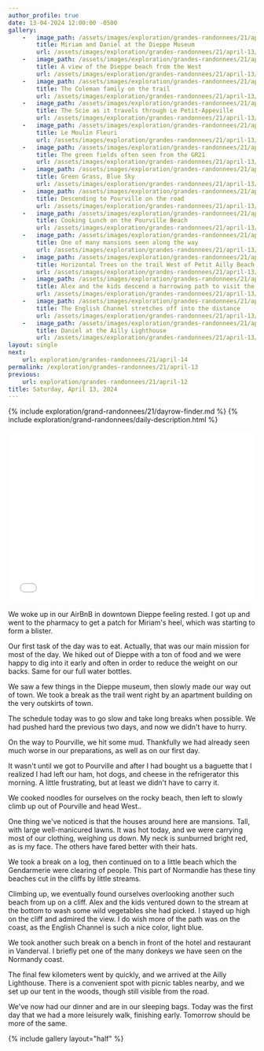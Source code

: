 ```yaml
---
author_profile: true
date: 13-04-2024 12:00:00 -0500
gallery: 
    -   image_path: /assets/images/exploration/grandes-randonnees/21/april-13/small/100009.jpg
        title: Miriam and Daniel at the Dieppe Museum
        url: /assets/images/exploration/grandes-randonnees/21/april-13/large/100009.jpg
    -   image_path: /assets/images/exploration/grandes-randonnees/21/april-13/small/101055.jpg
        title: A view of the Dieppe beach from the West
        url: /assets/images/exploration/grandes-randonnees/21/april-13/large/101055.jpg
    -   image_path: /assets/images/exploration/grandes-randonnees/21/april-13/small/113207.jpg
        title: The Coleman family on the trail
        url: /assets/images/exploration/grandes-randonnees/21/april-13/large/113207.jpg
    -   image_path: /assets/images/exploration/grandes-randonnees/21/april-13/small/114203.jpg
        title: The Scie as it travels through Le Petit-Appeville
        url: /assets/images/exploration/grandes-randonnees/21/april-13/large/114203.jpg
    -   image_path: /assets/images/exploration/grandes-randonnees/21/april-13/small/114828.jpg
        title: Le Moulin Fleuri
        url: /assets/images/exploration/grandes-randonnees/21/april-13/large/114828.jpg
    -   image_path: /assets/images/exploration/grandes-randonnees/21/april-13/small/120522.jpg
        title: The green fields often seen from the GR21
        url: /assets/images/exploration/grandes-randonnees/21/april-13/large/120522.jpg
    -   image_path: /assets/images/exploration/grandes-randonnees/21/april-13/small/122656.jpg
        title: Green Grass, Blue Sky
        url: /assets/images/exploration/grandes-randonnees/21/april-13/large/122656.jpg
    -   image_path: /assets/images/exploration/grandes-randonnees/21/april-13/small/123849.jpg
        title: Descending to Pourville on the road
        url: /assets/images/exploration/grandes-randonnees/21/april-13/large/123849.jpg
    -   image_path: /assets/images/exploration/grandes-randonnees/21/april-13/small/135414.jpg
        title: Cooking Lunch on the Pourville Beach
        url: /assets/images/exploration/grandes-randonnees/21/april-13/large/135414.jpg
    -   image_path: /assets/images/exploration/grandes-randonnees/21/april-13/small/142957.jpg
        title: One of many mansions seen along the way
        url: /assets/images/exploration/grandes-randonnees/21/april-13/large/142957.jpg
    -   image_path: /assets/images/exploration/grandes-randonnees/21/april-13/small/150508.jpg
        title: Horizontal Trees on the trail West of Petit Ailly Beach
        url: /assets/images/exploration/grandes-randonnees/21/april-13/large/150508.jpg
    -   image_path: /assets/images/exploration/grandes-randonnees/21/april-13/small/163715.jpg
        title: Alex and the kids descend a harrowing path to visit the beach off the trail
        url: /assets/images/exploration/grandes-randonnees/21/april-13/large/163715.jpg
    -   image_path: /assets/images/exploration/grandes-randonnees/21/april-13/small/171345.jpg
        title: The English Channel stretches off into the distance
        url: /assets/images/exploration/grandes-randonnees/21/april-13/large/171345.jpg
    -   image_path: /assets/images/exploration/grandes-randonnees/21/april-13/small/185410.jpg
        title: Daniel at the Ailly Lighthouse
        url: /assets/images/exploration/grandes-randonnees/21/april-13/large/185410.jpg
layout: single
next:
    url: exploration/grandes-randonnees/21/april-14
permalink: /exploration/grandes-randonnees/21/april-13
previous:
    url: exploration/grandes-randonnees/21/april-12
title: Saturday, April 13, 2024
---
```

{% include exploration/grand-randonnees/21/dayrow-finder.md %}
{% include exploration/grand-randonnees/daily-description.html %}

<iframe width="100%" height="350px" frameborder="0" allowfullscreen allow="geolocation" src="//umap.openstreetmap.fr/en/map/untitled-map_1064850?scaleControl=true&miniMap=false&scrollWheelZoom=true&zoomControl=true&editMode=disabled&moreControl=false&searchControl=false&tilelayersControl=null&embedControl=false&datalayersControl=null&onLoadPanel=none&captionBar=false&captionMenus=false&captionControl=false&locateControl=false&editinosmControl=false#12/49.9180/1.0267"></iframe>

We woke up in our AirBnB in downtown Dieppe feeling rested. I got up and went to the pharmacy to get a patch for Miriam's heel, which was starting to form a blister.

Our first task of the day was to eat. Actually, that was our main mission for most of the day. We hiked out of Dieppe with a ton of food and we were happy to dig into it early and often in order to reduce the weight on our backs. Same for our full water bottles.

We saw a few things in the Dieppe museum, then slowly made our way out of town. We took a break as the trail went right by an apartment building on the very outskirts of town.

The schedule today was to go slow and take long breaks when possible. We had pushed hard the previous two days, and now we didn't have to hurry.

On the way to Pourville, we hit some mud. Thankfully we had already seen much worse in our preparations, as well as on our first day.

It wasn't until we got to Pourville and after I had bought us a baguette that I realized I had left our ham, hot dogs, and cheese in the refrigerator this morning. A little frustrating, but at least we didn't have to carry it.

We cooked noodles for ourselves on the rocky beach, then left to slowly climb up out of Pourville and head West..

One thing we've noticed is that the houses around here are mansions. Tall, with large well-manicured lawns. It was hot today, and we were carrying most of our clothing, weighing us down. My neck is sunburned bright red, as is my face. The others have fared better with their hats.

We took a break on a log, then continued on to a little beach which the Gendarmerie were clearing of people. This part of Normandie has these tiny beaches cut in the cliffs by little streams.

Climbing up, we eventually found ourselves overlooking another such beach from up on a cliff. Alex and the kids ventured down to the stream at the bottom to wash some wild vegetables she had picked. I stayed up high on the cliff and admired the view. I do wish more of the path was on the coast, as the English Channel is such a nice color, light blue.

We took another such break on a bench in front of the hotel and restaurant in Vanderval. I briefly pet one of the many donkeys we have seen on the Normandy coast.

The final few kilometers went by quickly, and we arrived at the Ailly Lighthouse. There is a convenient spot with picnic tables nearby, and we set up our tent in the woods, though still visible from the road.

We've now had our dinner and are in our sleeping bags. Today was the first day that we had a more leisurely walk, finishing early. Tomorrow should be more of the same.

{% include gallery layout="half" %}
